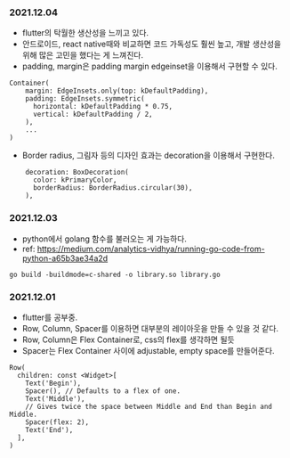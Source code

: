 ### 2021.12.04
- flutter의 탁월한 생산성을 느끼고 있다.
- 안드로이드, react native때와 비교하면 코드 가독성도 훨씬 높고, 개발 생산성을 위해 많은 고민을 했다는 게 느껴진다.
- padding, margin은 padding margin edgeinset을 이용해서 구현할 수 있다.
```
Container(
    margin: EdgeInsets.only(top: kDefaultPadding),
    padding: EdgeInsets.symmetric(
      horizontal: kDefaultPadding * 0.75,
      vertical: kDefaultPadding / 2,
    ),
    ...
)
```
- Border radius, 그림자 등의 디자인 효과는 decoration을 이용해서 구현한다.
```
    decoration: BoxDecoration(
      color: kPrimaryColor,
      borderRadius: BorderRadius.circular(30),
    ),
```

### 2021.12.03
- python에서 golang 함수를 불러오는 게 가능하다.
- ref: https://medium.com/analytics-vidhya/running-go-code-from-python-a65b3ae34a2d
```
go build -buildmode=c-shared -o library.so library.go

```

### 2021.12.01
- flutter를 공부중.
- Row, Column, Spacer를 이용하면 대부분의 레이아웃을 만들 수 있을 것 같다.
- Row, Column은 Flex Container로, css의 flex를 생각하면 될듯
- Spacer는 Flex Container 사이에 adjustable, empty space를 만들어준다.
```
Row(
  children: const <Widget>[
    Text('Begin'),
    Spacer(), // Defaults to a flex of one.
    Text('Middle'),
    // Gives twice the space between Middle and End than Begin and Middle.
    Spacer(flex: 2),
    Text('End'),
  ],
)
```